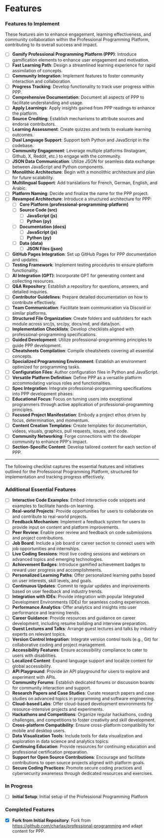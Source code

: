 # Features

### Features to Implement

These features aim to enhance engagement, learning effectiveness, and community collaboration within the Professional Programming Platform, contributing to its overall success and impact.

- [ ] **Gamify Professional Programming Platform (PPP)**: Introduce gamification elements to enhance user engagement and motivation.
- [ ] **Fast Learning Path**: Design a streamlined learning experience for rapid assimilation of concepts.
- [ ] **Community Integration**: Implement features to foster community interaction and collaboration.
- [ ] **Progress Tracking**: Develop functionality to track user progress within PPP.
- [ ] **Comprehensive Documentation**: Document all aspects of PPP to facilitate understanding and usage.
- [ ] **Apply Learnings**: Apply insights gained from PPP readings to enhance the platform.
- [ ] **Source Crediting**: Establish mechanisms to attribute sources and endorse contributors.
- [ ] **Learning Assessment**: Create quizzes and tests to evaluate learning outcomes.
- [ ] **Dual Language Support**: Support both Python and JavaScript in the codebase.
- [ ] **Community Engagement**: Leverage multiple platforms (Instagram, Github, X, Reddit, etc.) to engage with the community.
- [ ] **JSON Data Communication**: Utilize JSON for seamless data exchange between JavaScript and Python components.
- [ ] **Monolithic Architecture**: Begin with a monolithic architecture and plan for future scalability.
- [ ] **Multilingual Support**: Add translations for French, German, English, and Arabic.
- [ ] **Platform Naming**: Decide and finalize the name for the PPP project.
- [ ] **Revamped Architecture**: Introduce a structured architecture for PPP:
  - [ ] **Core Platform (professional-programming-platform)**
  - [ ] **Source Code (src)**
    - [ ] **JavaScript (js)**
    - [ ] **Python (py)**
  - [ ] **Documentation (docs)**
    - [ ] **JavaScript (js)**
    - [ ] **Python (py)**
  - [ ] **Data (data)**
    - [ ] **JSON Files (json)**
- [ ] **GitHub Pages Integration**: Set up GitHub Pages for PPP documentation and updates.
- [ ] **Testing Framework**: Implement testing procedures to ensure platform functionality.
- [ ] **AI Integration (GPT)**: Incorporate GPT for generating content and collecting resources.
- [ ] **Q&A Repository**: Establish a repository for questions, answers, and detailed inquiries.
- [ ] **Contributor Guidelines**: Prepare detailed documentation on how to contribute effectively.
- [ ] **Team Communication**: Facilitate team communication via Discord or similar platforms.
- [ ] **Structured File Organization**: Create folders and subfolders for each module across src/js, src/py, docs/md, and data/json.
- [ ] **Implementation Checklists**: Develop checklists aligned with professional-programming specifications.
- [ ] **Guided Development**: Utilize professional-programming principles to guide PPP development.
- [ ] **Cheatsheets Compilation**: Compile cheatsheets covering all essential concepts.
- [ ] **Specialized Programming Environment**: Establish an environment optimized for programming tasks.
- [ ] **Configuration Files**: Author configuration files in Python and JavaScript.
- [ ] **Versatile Platform Definition**: Define PPP as a versatile platform accommodating various roles and functionalities.
- [ ] **Spec Integration**: Integrate professional-programming specifications into PPP development phases.
- [ ] **Educational Focus**: Focus on turning users into exceptional programmers through active application of professional-programming principles.
- [ ] **Focused Project Manifestation**: Embody a project ethos driven by focus, determination, and momentum.
- [ ] **Content Creation Templates**: Create templates for documentation, videos, visuals, graphics, pull requests, issues, and code.
- [ ] **Community Networking**: Forge connections with the developer community to enhance PPP's impact.
- [ ] **Section-Specific Content**: Develop tailored content for each section of PPP.

---

The following checklist captures the essential features and initiatives outlined for the Professional Programming Platform, structured for implementation and tracking progress effectively.

### Additional Essential Features

- [ ] **Interactive Code Examples**: Embed interactive code snippets and examples to facilitate hands-on learning.
- [ ] **Real-world Projects**: Provide opportunities for users to collaborate on and contribute to real-world projects.
- [ ] **Feedback Mechanism**: Implement a feedback system for users to provide input on content and platform improvements.
- [ ] **Peer Review**: Enable peer review and feedback on code submissions and project contributions.
- [ ] **Job Board**: Include a job board or career section to connect users with job opportunities and internships.
- [ ] **Live Coding Sessions**: Host live coding sessions and webinars on advanced topics and emerging technologies.
- [ ] **Achievement Badges**: Introduce gamified achievement badges to reward user progress and accomplishments.
- [ ] **Personalized Learning Paths**: Offer personalized learning paths based on user interests, skill levels, and goals.
- [ ] **Continuous Updates**: Commit to regular updates and improvements based on user feedback and industry trends.
- [ ] **Integration with IDEs**: Provide integration with popular Integrated Development Environments (IDEs) for seamless coding experiences.
- [ ] **Performance Analytics**: Offer analytics and insights into user performance and learning trends.
- [ ] **Career Guidance**: Provide resources and guidance on career development, including resume building and interview preparation.
- [ ] **Guest Lectures and Talks**: Arrange guest lectures and talks by industry experts on relevant topics.
- [ ] **Version Control Integration**: Integrate version control tools (e.g., Git) for collaborative coding and project management.
- [ ] **Accessibility Features**: Ensure accessibility compliance to cater to users with disabilities.
- [ ] **Localized Content**: Expand language support and localize content for global accessibility.
- [ ] **API Playground**: Provide an API playground for users to explore and experiment with APIs.
- [ ] **Community Forums**: Establish dedicated forums or discussion boards for community interaction and support.
- [ ] **Research Papers and Case Studies**: Curate research papers and case studies on advanced topics in programming and software engineering.
- [ ] **Cloud-based Labs**: Offer cloud-based development environments for resource-intensive projects and experiments.
- [ ] **Hackathons and Competitions**: Organize regular hackathons, coding challenges, and competitions to foster creativity and skill development.
- [ ] **Cross-platform Compatibility**: Ensure cross-platform compatibility for mobile and desktop users.
- [ ] **Data Visualization Tools**: Include tools for data visualization and exploration in data science and analytics topics.
- [ ] **Continuing Education**: Provide resources for continuing education and professional certification preparation.
- [ ] **Support for Open Source Contributions**: Encourage and facilitate contributions to open source projects aligned with platform goals.
- [ ] **Secure Coding Practices**: Promote secure coding practices and cybersecurity awareness through dedicated resources and exercises.

### In Progress

- [ ] **Initial Setup**: Initial setup of the Professional Programming Platform

### Completed Features

- [x] **Fork from Initial Repository**: Fork from https://github.com/charlax/professional-programming and adapt content for PPP.